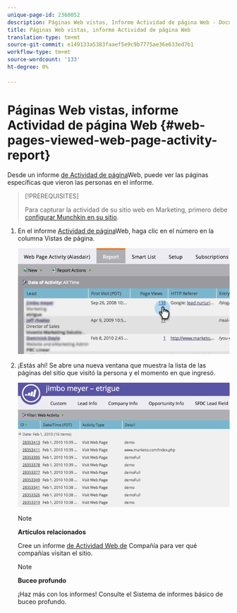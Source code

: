 ```yaml
---
unique-page-id: 2360052
description: Páginas Web vistas, Informe Actividad de página Web - Documentos de marketing - Documentación del producto
title: Páginas Web vistas, informe Actividad de página Web
translation-type: tm+mt
source-git-commit: e149133a5383faaef5e9c9b7775ae36e633ed7b1
workflow-type: tm+mt
source-wordcount: '133'
ht-degree: 0%

---
```



# Páginas Web vistas, informe Actividad de página Web {#web-pages-viewed-web-page-activity-report}

Desde un informe [de Actividad de página](../../../../../product-docs/reporting/basic-reporting/report-types/web-page-activity-report.md)Web, puede ver las páginas específicas que vieron las personas en el informe.

>[!PREREQUISITES]
>
>Para capturar la actividad de su sitio web en Marketing, primero debe [configurar Munchkin en su sitio](../../../../../product-docs/administration/additional-integrations/add-munchkin-tracking-code-to-your-website.md).

1. En el informe [Actividad de página](../../../../../product-docs/reporting/basic-reporting/report-types/web-page-activity-report.md)Web, haga clic en el número en la columna Vistas de página.

   ![](assets/image2014-9-16-14-3a54-3a8.png)

1. ¡Estás ahí! Se abre una nueva ventana que muestra la lista de las páginas del sitio que visitó la persona y el momento en que ingresó.

   ![](assets/image2014-9-16-14-3a54-3a12.png)

   >[!NOTE]
   >
   >**Artículos relacionados**
   >
   >
   >Cree un informe [de Actividad Web de](../../../../../product-docs/reporting/basic-reporting/report-types/company-web-activity-report.md) Compañía para ver qué compañías visitan el sitio.

   >[!NOTE]
   >
   >**Buceo profundo**
   >
   >
   >¡Haz más con los informes! Consulte el Sistema de informes [](http://docs.marketo.com/display/docs/basic+reporting) básico de buceo profundo.

